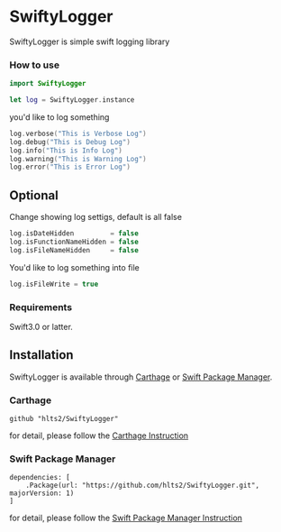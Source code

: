 # SwiftyLogger
SwiftyLogger is simple swift logging library

### How to use

```swift
import SwiftyLogger

let log = SwiftyLogger.instance
```

you'd like to log something

```swift
log.verbose("This is Verbose Log")
log.debug("This is Debug Log")
log.info("This is Info Log")
log.warning("This is Warning Log")
log.error("This is Error Log")
```

## Optional

Change showing log settigs, default is all false

```swift
log.isDateHidden         = false
log.isFunctionNameHidden = false
log.isFileNameHidden     = false
```

You'd like to log something into file

```swift
log.isFileWrite = true
```

### Requirements
Swift3.0 or latter.

## Installation

SwiftyLogger is available through [Carthage](https://github.com/Carthage/Carthage) or
[Swift Package Manager](https://github.com/apple/swift-package-manager).

### Carthage

```
github "hlts2/SwiftyLogger"
```

for detail, please follow the [Carthage Instruction](https://github.com/Carthage/Carthage#if-youre-building-for-ios-tvos-or-watchos)

### Swift Package Manager

```
dependencies: [
    .Package(url: "https://github.com/hlts2/SwiftyLogger.git", majorVersion: 1)
]
```

for detail, please follow the [Swift Package Manager Instruction](https://github.com/apple/swift-package-manager/blob/master/Documentation/Usage.md)
